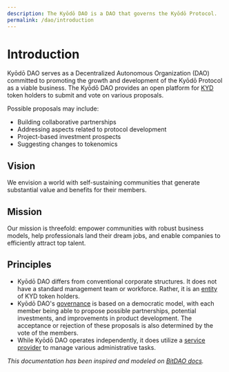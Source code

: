 ```yaml
---
description: The Kyōdō DAO is a DAO that governs the Kyōdō Protocol.
permalink: /dao/introduction
---
```


# Introduction

Kyōdō DAO serves as a Decentralized Autonomous Organization (DAO) committed to promoting the growth and development of the Kyōdō Protocol as a viable business. The Kyōdō DAO provides an open platform for [KYD](/tokenomics/token) token holders to submit and vote on various proposals.

Possible proposals may include:

* Building collaborative partnerships
* Addressing aspects related to protocol development
* Project-based investment prospects
* Suggesting changes to tokenomics

## Vision

We envision a world with self-sustaining communities that generate substantial value and benefits for their members.

## Mission

Our mission is threefold: empower communities with robust business models, help professionals land their dream jobs, and enable companies to efficiently attract top talent.

## Principles

* Kyōdō DAO differs from conventional corporate structures. It does not have a standard management team or workforce. Rather, it is an [entity](/dao/entity) of KYD token holders.
* Kyōdō DAO's [governance](/dao/governance) is based on a democratic model, with each member being able to propose possible partnerships, potential investments, and improvements in product development. The acceptance or rejection of these proposals is also determined by the vote of the members.
* While Kyōdō DAO operates independently, it does utilize a [service provider](/dao/service-provider) to manage various administrative tasks.

*This documentation has been inspired and modeled on [BitDAO docs](https://docs.bitdao.io).*
